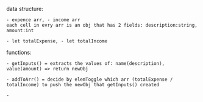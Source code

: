 data structure:

    - expence arr, - income arr
    each cell in evry arr is an obj that has 2 fields: description:string, amount:int

    - let totalExpense, - let totalIncome

functions:

    - getInputs() = extracts the values of: name(description), value(amount) => return newObj

    - addToArr() = decide by elemToggle which arr (totalExpense / totalIncome) to push the newObj that getInputs() created

    -
